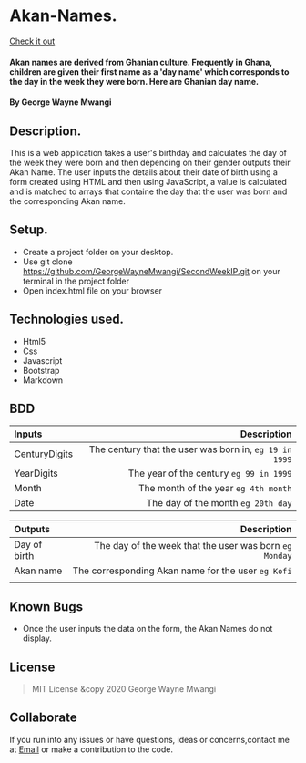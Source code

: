 # Akan-Names.
[Check it out](https://GeorgeWayneMwangi.github.io/SecondWeekIP/)
#### Akan names are derived from Ghanian culture. Frequently in Ghana, children are given their first name as a 'day name' which corresponds to the day in the week they were born. Here are Ghanian day name.
#### By George Wayne Mwangi
## Description.
This is a web application takes a user's birthday and calculates the day of the week they were born and then depending on their gender outputs their Akan Name. The user inputs the details about their date of birth using a form created using HTML and then using JavaScript, a value  is calculated and is matched to arrays that containe the day that the user was born and the corresponding Akan name.



 ## Setup.
 * Create a project folder on your desktop.
* Use git clone https://github.com/GeorgeWayneMwangi/SecondWeekIP.git on your terminal in the project folder
* Open index.html file on your browser

## Technologies used.
  * Html5
  * Css
  * Javascript
  * Bootstrap
  * Markdown
  
## BDD
| Inputs |  Description |
| :---         |          ---: |
| CenturyDigits   | The century that the user was born in, ``eg 19 in 1999``|
| YearDigits     | The year of the century ``eg 99 in 1999``   |
| Month     | The month of the year ``eg 4th month``     |
| Date     |  The day of the month ``eg 20th day`` |


| Outputs |  Description |
| :---         |          ---: |
| Day of birth  | The day of the week that the user was born ``eg Monday`` |
| Akan name    |  The corresponding Akan name for the user ``eg Kofi``    |
|     |      |


## Known Bugs
* Once the user inputs the data on the form, the Akan Names do not display.


## License
> MIT License &copy 2020 George Wayne Mwangi 

## Collaborate
If you run into any issues or have questions, ideas or concerns,contact me at [Email](waynegeorge193@gmail.com)  or make a contribution to the code.

